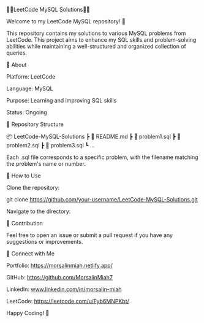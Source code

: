 💎💎LeetCode MySQL Solutions💎💎

Welcome to my LeetCode MySQL repository! 🚀

This repository contains my solutions to various MySQL problems from LeetCode. This project aims to enhance my SQL skills and problem-solving abilities while maintaining a well-structured and organized collection of queries.

📌 About

Platform: LeetCode

Language: MySQL

Purpose: Learning and improving SQL skills

Status: Ongoing

📂 Repository Structure

📦 LeetCode-MySQL-Solutions
 ┣ 📜 README.md
 ┣ 📜 problem1.sql
 ┣ 📜 problem2.sql
 ┣ 📜 problem3.sql
 ┗ ...

Each .sql file corresponds to a specific problem, with the filename matching the problem's name or number.

🚀 How to Use

Clone the repository:

git clone https://github.com/your-username/LeetCode-MySQL-Solutions.git

Navigate to the directory:

📝 Contribution

Feel free to open an issue or submit a pull request if you have any suggestions or improvements.

📢 Connect with Me

Portfolio: https://morsalinmiah.netlify.app/

GitHub: https://github.com/MorsalinMiah7

LinkedIn: www.linkedin.com/in/morsalin-miah

LeetCode: https://leetcode.com/u/Fyb6MNPKbt/

Happy Coding! 🎯

